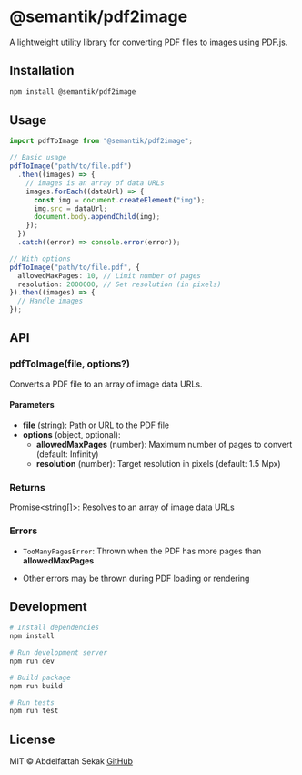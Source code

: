 # @semantik/pdf2image

A lightweight utility library for converting PDF files to images using PDF.js.

## Installation

```bash
npm install @semantik/pdf2image
```

## Usage

```typescript
import pdfToImage from "@semantik/pdf2image";

// Basic usage
pdfToImage("path/to/file.pdf")
  .then((images) => {
    // images is an array of data URLs
    images.forEach((dataUrl) => {
      const img = document.createElement("img");
      img.src = dataUrl;
      document.body.appendChild(img);
    });
  })
  .catch((error) => console.error(error));

// With options
pdfToImage("path/to/file.pdf", {
  allowedMaxPages: 10, // Limit number of pages
  resolution: 2000000, // Set resolution (in pixels)
}).then((images) => {
  // Handle images
});
```

## API

### pdfToImage(file, options?)

Converts a PDF file to an array of image data URLs.

#### Parameters

- **file** (string): Path or URL to the PDF file
- **options** (object, optional):
  - **allowedMaxPages** (number): Maximum number of pages to convert (default: Infinity)
  - **resolution** (number): Target resolution in pixels (default: 1.5 Mpx)

### Returns

Promise<string[]>: Resolves to an array of image data URLs

### Errors

- `TooManyPagesError`: Thrown when the PDF has more pages than **allowedMaxPages**

- Other errors may be thrown during PDF loading or rendering

## Development

```bash
# Install dependencies
npm install

# Run development server
npm run dev

# Build package
npm run build

# Run tests
npm run test
```

## License

MIT © Abdelfattah Sekak [GitHub](https://github.com/AbdelfattahSekak)